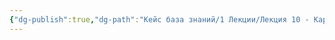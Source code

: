 ```yaml
---
{"dg-publish":true,"dg-path":"Кейс база знаний/1 Лекции/Лекция 10 - Карты и картография (Берг и Латур)Untitled","permalink":"/kejs-baza-znanij/1-lekczii/lekcziya-10-karty-i-kartografiya-berg-i-latur-untitled/"}
---
```



